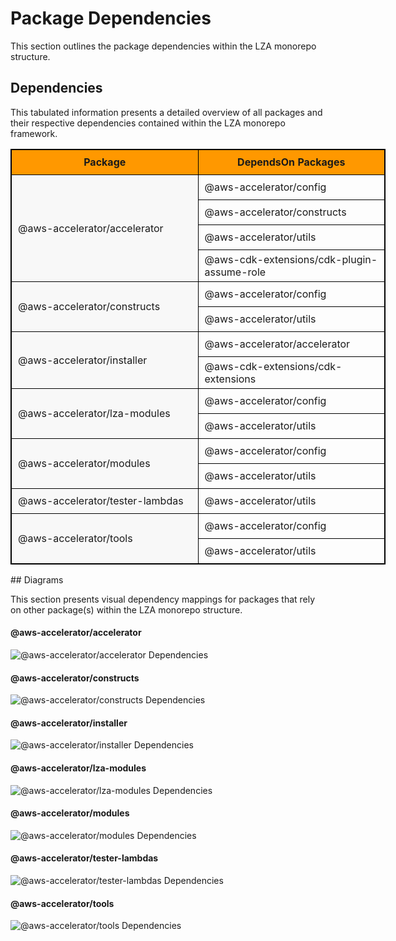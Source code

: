 # Package Dependencies

This section outlines the package dependencies within the LZA monorepo structure.


## Dependencies


This tabulated information presents a detailed overview of all packages and their respective dependencies contained within the LZA monorepo framework.

<style>
      table, th, td { 
          border: 1px solid black;  
          border-collapse: collapse;
      }
      th, td { 
          padding: 5px;
          text-align: left;
      }
      th {
          background-color: #FF9800;
          text-align: center;
          font-weight: bold;
      }
      .package-cell {
          width: 400px;
          text-align: left !important;
          vertical-align: middle !important;
          background-color: #f8f8f8;
          display: table-cell;
          height: 100%;
          padding-left: 10px;
      }
      .dependency-cell {
          width: 400px;
          padding-left: 10px;
      }
      tr {
          height: 40px;  /* Fixed height for rows */
      }
  </style>
<table style="width: 600px;">
<tr><th style="width: 300px;">Package</th><th style="width: 300px;">DependsOn Packages</th></tr>
<tr>
                  <td class="package-cell" rowspan="4">
                      <div style="display: flex; align-items: center; height: 100%;">
                          @aws-accelerator/accelerator
                      </div>
                  </td>
                  <td class="dependency-cell">@aws-accelerator/config</td>
              </tr>
<tr><td class="dependency-cell">@aws-accelerator/constructs</td></tr>
<tr><td class="dependency-cell">@aws-accelerator/utils</td></tr>
<tr><td class="dependency-cell">@aws-cdk-extensions/cdk-plugin-assume-role</td></tr>
<tr>
                  <td class="package-cell" rowspan="2">
                      <div style="display: flex; align-items: center; height: 100%;">
                          @aws-accelerator/constructs
                      </div>
                  </td>
                  <td class="dependency-cell">@aws-accelerator/config</td>
              </tr>
<tr><td class="dependency-cell">@aws-accelerator/utils</td></tr>
<tr>
                  <td class="package-cell" rowspan="2">
                      <div style="display: flex; align-items: center; height: 100%;">
                          @aws-accelerator/installer
                      </div>
                  </td>
                  <td class="dependency-cell">@aws-accelerator/accelerator</td>
              </tr>
<tr><td class="dependency-cell">@aws-cdk-extensions/cdk-extensions</td></tr>
<tr>
                  <td class="package-cell" rowspan="2">
                      <div style="display: flex; align-items: center; height: 100%;">
                          @aws-accelerator/lza-modules
                      </div>
                  </td>
                  <td class="dependency-cell">@aws-accelerator/config</td>
              </tr>
<tr><td class="dependency-cell">@aws-accelerator/utils</td></tr>
<tr>
                  <td class="package-cell" rowspan="2">
                      <div style="display: flex; align-items: center; height: 100%;">
                          @aws-accelerator/modules
                      </div>
                  </td>
                  <td class="dependency-cell">@aws-accelerator/config</td>
              </tr>
<tr><td class="dependency-cell">@aws-accelerator/utils</td></tr>
<tr>
                  <td class="package-cell" rowspan="1">
                      <div style="display: flex; align-items: center; height: 100%;">
                          @aws-accelerator/tester-lambdas
                      </div>
                  </td>
                  <td class="dependency-cell">@aws-accelerator/utils</td>
              </tr>
<tr>
                  <td class="package-cell" rowspan="2">
                      <div style="display: flex; align-items: center; height: 100%;">
                          @aws-accelerator/tools
                      </div>
                  </td>
                  <td class="dependency-cell">@aws-accelerator/config</td>
              </tr>
<tr><td class="dependency-cell">@aws-accelerator/utils</td></tr>
</table>
## Diagrams


This section presents visual dependency mappings for packages that rely on other package(s) within the LZA monorepo structure.

#### @aws-accelerator/accelerator

![@aws-accelerator/accelerator Dependencies](img/dependency-diagrams/aws-acceleratoraccelerator-dependency.generated.svg)

#### @aws-accelerator/constructs

![@aws-accelerator/constructs Dependencies](img/dependency-diagrams/aws-acceleratorconstructs-dependency.generated.svg)

#### @aws-accelerator/installer

![@aws-accelerator/installer Dependencies](img/dependency-diagrams/aws-acceleratorinstaller-dependency.generated.svg)

#### @aws-accelerator/lza-modules

![@aws-accelerator/lza-modules Dependencies](img/dependency-diagrams/aws-acceleratorlza-modules-dependency.generated.svg)

#### @aws-accelerator/modules

![@aws-accelerator/modules Dependencies](img/dependency-diagrams/aws-acceleratormodules-dependency.generated.svg)

#### @aws-accelerator/tester-lambdas

![@aws-accelerator/tester-lambdas Dependencies](img/dependency-diagrams/aws-acceleratortester-lambdas-dependency.generated.svg)

#### @aws-accelerator/tools

![@aws-accelerator/tools Dependencies](img/dependency-diagrams/aws-acceleratortools-dependency.generated.svg)

